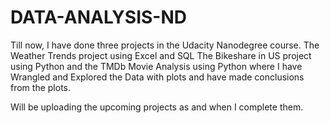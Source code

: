 # DATA-ANALYSIS-ND

Till now, I have done three projects in the Udacity Nanodegree course.
The Weather Trends project using Excel and SQL
The Bikeshare in US project using Python
and the TMDb Movie Analysis using Python where I have Wrangled and Explored the Data with plots and have made conclusions from the plots.   

Will be uploading the upcoming projects as and when I complete them.
